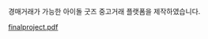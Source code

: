 
경매거래가 가능한 아이돌 굿즈 중고거래 플랫폼을 제작하였습니다.

[finalproject.pdf](https://github.com/JeongChanSik/Second-hand-transaction/files/13072683/finalproject.pdf)
